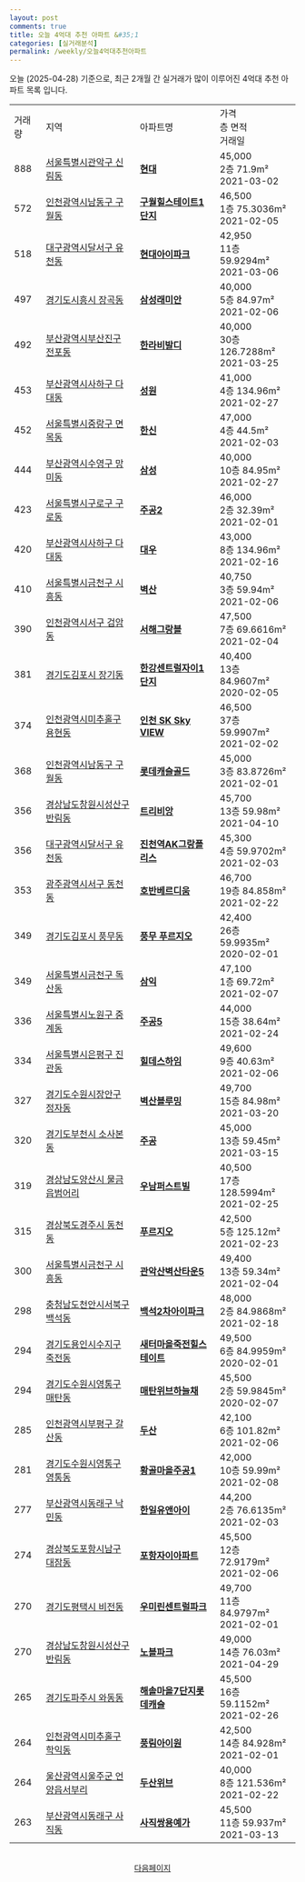 ```yaml
---
layout: post
comments: true
title: 오늘 4억대 추천 아파트 &#35;1
categories: [실거래분석]
permalink: /weekly/오늘4억대추천아파트
---
```


오늘 (2025-04-28) 기준으로, 최근 2개월 간 실거래가 많이 이루어진 4억대 추천 아파트 목록 입니다.

<table class="sortable">
  <tr>
    <td>거래량</td>
    <td>지역</td>
    <td>아파트명</td>
    <td>가격<br>층 면적<br>거래일</td>
  </tr>

  <tr class="item">
    <td>888</td>
    <td><a href="/apt/서울특별시관악구신림동">서울특별시관악구 신림동</a></td>
    <td style="font-weight: bold;"><a href="/apt/서울특별시관악구신림동현대">현대</a></td>
    <td>45,000<br>2층  71.9m²<br>2021-03-02</td>
  </tr>

  <tr class="item">
    <td>572</td>
    <td><a href="/apt/인천광역시남동구구월동">인천광역시남동구 구월동</a></td>
    <td style="font-weight: bold;"><a href="/apt/인천광역시남동구구월동구월힐스테이트1단지">구월힐스테이트1단지</a></td>
    <td>46,500<br>1층  75.3036m²<br>2021-02-05</td>
  </tr>

  <tr class="item">
    <td>518</td>
    <td><a href="/apt/대구광역시달서구유천동">대구광역시달서구 유천동</a></td>
    <td style="font-weight: bold;"><a href="/apt/대구광역시달서구유천동현대아이파크">현대아이파크</a></td>
    <td>42,950<br>11층  59.9294m²<br>2021-03-06</td>
  </tr>

  <tr class="item">
    <td>497</td>
    <td><a href="/apt/경기도시흥시장곡동">경기도시흥시 장곡동</a></td>
    <td style="font-weight: bold;"><a href="/apt/경기도시흥시장곡동삼성래미안">삼성래미안</a></td>
    <td>40,000<br>5층  84.97m²<br>2021-02-06</td>
  </tr>

  <tr class="item">
    <td>492</td>
    <td><a href="/apt/부산광역시부산진구전포동">부산광역시부산진구 전포동</a></td>
    <td style="font-weight: bold;"><a href="/apt/부산광역시부산진구전포동한라비발디">한라비발디</a></td>
    <td>40,000<br>30층  126.7288m²<br>2021-03-25</td>
  </tr>

  <tr class="item">
    <td>453</td>
    <td><a href="/apt/부산광역시사하구다대동">부산광역시사하구 다대동</a></td>
    <td style="font-weight: bold;"><a href="/apt/부산광역시사하구다대동성원">성원</a></td>
    <td>41,000<br>4층  134.96m²<br>2021-02-27</td>
  </tr>

  <tr class="item">
    <td>452</td>
    <td><a href="/apt/서울특별시중랑구면목동">서울특별시중랑구 면목동</a></td>
    <td style="font-weight: bold;"><a href="/apt/서울특별시중랑구면목동한신">한신</a></td>
    <td>47,000<br>4층  44.5m²<br>2021-02-03</td>
  </tr>

  <tr class="item">
    <td>444</td>
    <td><a href="/apt/부산광역시수영구망미동">부산광역시수영구 망미동</a></td>
    <td style="font-weight: bold;"><a href="/apt/부산광역시수영구망미동삼성">삼성</a></td>
    <td>40,000<br>10층  84.95m²<br>2021-02-27</td>
  </tr>

  <tr class="item">
    <td>423</td>
    <td><a href="/apt/서울특별시구로구구로동">서울특별시구로구 구로동</a></td>
    <td style="font-weight: bold;"><a href="/apt/서울특별시구로구구로동주공2">주공2</a></td>
    <td>46,000<br>2층  32.39m²<br>2021-02-01</td>
  </tr>

  <tr class="item">
    <td>420</td>
    <td><a href="/apt/부산광역시사하구다대동">부산광역시사하구 다대동</a></td>
    <td style="font-weight: bold;"><a href="/apt/부산광역시사하구다대동대우">대우</a></td>
    <td>43,000<br>8층  134.96m²<br>2021-02-16</td>
  </tr>

  <tr class="item">
    <td>410</td>
    <td><a href="/apt/서울특별시금천구시흥동">서울특별시금천구 시흥동</a></td>
    <td style="font-weight: bold;"><a href="/apt/서울특별시금천구시흥동벽산">벽산</a></td>
    <td>40,750<br>3층  59.94m²<br>2021-02-06</td>
  </tr>

  <tr class="item">
    <td>390</td>
    <td><a href="/apt/인천광역시서구검암동">인천광역시서구 검암동</a></td>
    <td style="font-weight: bold;"><a href="/apt/인천광역시서구검암동서해그랑블">서해그랑블</a></td>
    <td>47,500<br>7층  69.6616m²<br>2021-02-04</td>
  </tr>

  <tr class="item">
    <td>381</td>
    <td><a href="/apt/경기도김포시장기동">경기도김포시 장기동</a></td>
    <td style="font-weight: bold;"><a href="/apt/경기도김포시장기동한강센트럴자이1단지">한강센트럴자이1단지</a></td>
    <td>40,400<br>13층  84.9607m²<br>2020-02-05</td>
  </tr>

  <tr class="item">
    <td>374</td>
    <td><a href="/apt/인천광역시미추홀구용현동">인천광역시미추홀구 용현동</a></td>
    <td style="font-weight: bold;"><a href="/apt/인천광역시미추홀구용현동인천SKSkyVIEW">인천 SK Sky VIEW</a></td>
    <td>46,500<br>37층  59.9907m²<br>2021-02-02</td>
  </tr>

  <tr class="item">
    <td>368</td>
    <td><a href="/apt/인천광역시남동구구월동">인천광역시남동구 구월동</a></td>
    <td style="font-weight: bold;"><a href="/apt/인천광역시남동구구월동롯데캐슬골드">롯데캐슬골드</a></td>
    <td>45,000<br>3층  83.8726m²<br>2021-02-01</td>
  </tr>

  <tr class="item">
    <td>356</td>
    <td><a href="/apt/경상남도창원시성산구반림동">경상남도창원시성산구 반림동</a></td>
    <td style="font-weight: bold;"><a href="/apt/경상남도창원시성산구반림동트리비앙">트리비앙</a></td>
    <td>45,700<br>13층  59.98m²<br>2021-04-10</td>
  </tr>

  <tr class="item">
    <td>356</td>
    <td><a href="/apt/대구광역시달서구유천동">대구광역시달서구 유천동</a></td>
    <td style="font-weight: bold;"><a href="/apt/대구광역시달서구유천동진천역AK그랑폴리스">진천역AK그랑폴리스</a></td>
    <td>45,300<br>4층  59.9702m²<br>2021-02-03</td>
  </tr>

  <tr class="item">
    <td>353</td>
    <td><a href="/apt/광주광역시서구동천동">광주광역시서구 동천동</a></td>
    <td style="font-weight: bold;"><a href="/apt/광주광역시서구동천동호반베르디움">호반베르디움</a></td>
    <td>46,700<br>19층  84.858m²<br>2021-02-22</td>
  </tr>

  <tr class="item">
    <td>349</td>
    <td><a href="/apt/경기도김포시풍무동">경기도김포시 풍무동</a></td>
    <td style="font-weight: bold;"><a href="/apt/경기도김포시풍무동풍무푸르지오">풍무 푸르지오</a></td>
    <td>42,400<br>26층  59.9935m²<br>2020-02-01</td>
  </tr>

  <tr class="item">
    <td>349</td>
    <td><a href="/apt/서울특별시금천구독산동">서울특별시금천구 독산동</a></td>
    <td style="font-weight: bold;"><a href="/apt/서울특별시금천구독산동삼익">삼익</a></td>
    <td>47,100<br>1층  69.72m²<br>2021-02-07</td>
  </tr>

  <tr class="item">
    <td>336</td>
    <td><a href="/apt/서울특별시노원구중계동">서울특별시노원구 중계동</a></td>
    <td style="font-weight: bold;"><a href="/apt/서울특별시노원구중계동주공5">주공5</a></td>
    <td>44,000<br>15층  38.64m²<br>2021-02-24</td>
  </tr>

  <tr class="item">
    <td>334</td>
    <td><a href="/apt/서울특별시은평구진관동">서울특별시은평구 진관동</a></td>
    <td style="font-weight: bold;"><a href="/apt/서울특별시은평구진관동힐데스하임">힐데스하임</a></td>
    <td>49,600<br>9층  40.63m²<br>2021-02-06</td>
  </tr>

  <tr class="item">
    <td>327</td>
    <td><a href="/apt/경기도수원시장안구정자동">경기도수원시장안구 정자동</a></td>
    <td style="font-weight: bold;"><a href="/apt/경기도수원시장안구정자동벽산블루밍">벽산블루밍</a></td>
    <td>49,700<br>15층  84.98m²<br>2021-03-20</td>
  </tr>

  <tr class="item">
    <td>320</td>
    <td><a href="/apt/경기도부천시소사본동">경기도부천시 소사본동</a></td>
    <td style="font-weight: bold;"><a href="/apt/경기도부천시소사본동주공">주공</a></td>
    <td>45,000<br>13층  59.45m²<br>2021-03-15</td>
  </tr>

  <tr class="item">
    <td>319</td>
    <td><a href="/apt/경상남도양산시물금읍범어리">경상남도양산시 물금읍범어리</a></td>
    <td style="font-weight: bold;"><a href="/apt/경상남도양산시물금읍범어리우남퍼스트빌">우남퍼스트빌</a></td>
    <td>40,500<br>17층  128.5994m²<br>2021-02-25</td>
  </tr>

  <tr class="item">
    <td>315</td>
    <td><a href="/apt/경상북도경주시동천동">경상북도경주시 동천동</a></td>
    <td style="font-weight: bold;"><a href="/apt/경상북도경주시동천동푸르지오">푸르지오</a></td>
    <td>42,500<br>5층  125.12m²<br>2021-02-23</td>
  </tr>

  <tr class="item">
    <td>300</td>
    <td><a href="/apt/서울특별시금천구시흥동">서울특별시금천구 시흥동</a></td>
    <td style="font-weight: bold;"><a href="/apt/서울특별시금천구시흥동관악산벽산타운5">관악산벽산타운5</a></td>
    <td>49,400<br>13층  59.34m²<br>2021-02-04</td>
  </tr>

  <tr class="item">
    <td>298</td>
    <td><a href="/apt/충청남도천안시서북구백석동">충청남도천안시서북구 백석동</a></td>
    <td style="font-weight: bold;"><a href="/apt/충청남도천안시서북구백석동백석2차아이파크">백석2차아이파크</a></td>
    <td>48,000<br>2층  84.9868m²<br>2021-02-18</td>
  </tr>

  <tr class="item">
    <td>294</td>
    <td><a href="/apt/경기도용인시수지구죽전동">경기도용인시수지구 죽전동</a></td>
    <td style="font-weight: bold;"><a href="/apt/경기도용인시수지구죽전동새터마을죽전힐스테이트">새터마을죽전힐스테이트</a></td>
    <td>49,500<br>6층  84.9959m²<br>2020-02-01</td>
  </tr>

  <tr class="item">
    <td>294</td>
    <td><a href="/apt/경기도수원시영통구매탄동">경기도수원시영통구 매탄동</a></td>
    <td style="font-weight: bold;"><a href="/apt/경기도수원시영통구매탄동매탄위브하늘채">매탄위브하늘채</a></td>
    <td>45,500<br>2층  59.9845m²<br>2020-02-07</td>
  </tr>

  <tr class="item">
    <td>285</td>
    <td><a href="/apt/인천광역시부평구갈산동">인천광역시부평구 갈산동</a></td>
    <td style="font-weight: bold;"><a href="/apt/인천광역시부평구갈산동두산">두산</a></td>
    <td>42,100<br>6층  101.82m²<br>2021-02-06</td>
  </tr>

  <tr class="item">
    <td>281</td>
    <td><a href="/apt/경기도수원시영통구영통동">경기도수원시영통구 영통동</a></td>
    <td style="font-weight: bold;"><a href="/apt/경기도수원시영통구영통동황골마을주공1">황골마을주공1</a></td>
    <td>42,000<br>10층  59.99m²<br>2021-02-08</td>
  </tr>

  <tr class="item">
    <td>277</td>
    <td><a href="/apt/부산광역시동래구낙민동">부산광역시동래구 낙민동</a></td>
    <td style="font-weight: bold;"><a href="/apt/부산광역시동래구낙민동한일유앤아이">한일유앤아이</a></td>
    <td>44,200<br>2층  76.6135m²<br>2021-02-03</td>
  </tr>

  <tr class="item">
    <td>274</td>
    <td><a href="/apt/경상북도포항시남구대잠동">경상북도포항시남구 대잠동</a></td>
    <td style="font-weight: bold;"><a href="/apt/경상북도포항시남구대잠동포항자이아파트">포항자이아파트</a></td>
    <td>45,500<br>12층  72.9179m²<br>2021-02-06</td>
  </tr>

  <tr class="item">
    <td>270</td>
    <td><a href="/apt/경기도평택시비전동">경기도평택시 비전동</a></td>
    <td style="font-weight: bold;"><a href="/apt/경기도평택시비전동우미린센트럴파크">우미린센트럴파크</a></td>
    <td>49,700<br>11층  84.9797m²<br>2021-02-01</td>
  </tr>

  <tr class="item">
    <td>270</td>
    <td><a href="/apt/경상남도창원시성산구반림동">경상남도창원시성산구 반림동</a></td>
    <td style="font-weight: bold;"><a href="/apt/경상남도창원시성산구반림동노블파크">노블파크</a></td>
    <td>49,000<br>14층  76.03m²<br>2021-04-29</td>
  </tr>

  <tr class="item">
    <td>265</td>
    <td><a href="/apt/경기도파주시와동동">경기도파주시 와동동</a></td>
    <td style="font-weight: bold;"><a href="/apt/경기도파주시와동동해솔마을7단지롯데캐슬">해솔마을7단지롯데캐슬</a></td>
    <td>45,500<br>16층  59.1152m²<br>2021-02-26</td>
  </tr>

  <tr class="item">
    <td>264</td>
    <td><a href="/apt/인천광역시미추홀구학익동">인천광역시미추홀구 학익동</a></td>
    <td style="font-weight: bold;"><a href="/apt/인천광역시미추홀구학익동풍림아이원">풍림아이원</a></td>
    <td>42,500<br>14층  84.928m²<br>2021-02-01</td>
  </tr>

  <tr class="item">
    <td>264</td>
    <td><a href="/apt/울산광역시울주군언양읍서부리">울산광역시울주군 언양읍서부리</a></td>
    <td style="font-weight: bold;"><a href="/apt/울산광역시울주군언양읍서부리두산위브">두산위브</a></td>
    <td>40,000<br>8층  121.536m²<br>2021-02-22</td>
  </tr>

  <tr class="item">
    <td>263</td>
    <td><a href="/apt/부산광역시동래구사직동">부산광역시동래구 사직동</a></td>
    <td style="font-weight: bold;"><a href="/apt/부산광역시동래구사직동사직쌍용예가">사직쌍용예가</a></td>
    <td>45,500<br>11층  59.937m²<br>2021-03-13</td>
  </tr>

  <tr>
      <script async src="https://pagead2.googlesyndication.com/pagead/js/adsbygoogle.js?client=ca-pub-3485438051770037"
          crossorigin="anonymous"></script>
      <ins class="adsbygoogle"
          style="display:block"
          data-ad-format="fluid"
          data-ad-layout-key="-fb+5w+4e-db+86"
          data-ad-client="ca-pub-3485438051770037"
          data-ad-slot="1827090281"></ins>
      <script>
          (adsbygoogle = window.adsbygoogle || []).push({});
      </script>
  </tr>
    
</table>

<br>
<center><a href="/weekly/오늘4억대추천아파트2">다음페이지</a></center>
<br><br>
